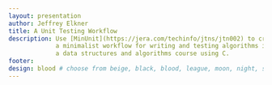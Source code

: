 ```yaml
---
layout: presentation
author: Jeffrey Elkner 
title: A Unit Testing Workflow 
description: Use [MinUnit](https://jera.com/techinfo/jtns/jtn002) to create
             a minimalist workflow for writing and testing algorithms in
             a data structures and algorithms course using C. 
footer:
design: blood # choose from beige, black, blood, league, moon, night, serif, simple, sky, solarized, white
---
```

